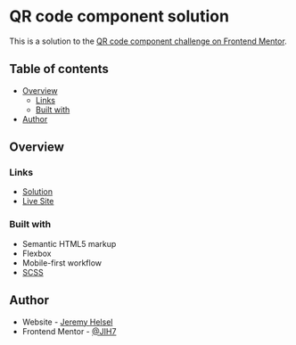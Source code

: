 # QR code component solution

This is a solution to the [QR code component challenge on Frontend Mentor](https://www.frontendmentor.io/challenges/qr-code-component-iux_sIO_H).
## Table of contents

- [Overview](#overview)
  - [Links](#links)
  - [Built with](#built-with)
- [Author](#author)

## Overview

### Links

- [Solution](https://www.frontendmentor.io/solutions/responsive-qr-code-component-scss-BQZTSUQF14)
- [Live Site](https://helsel-qr-code.netlify.app/)

### Built with

- Semantic HTML5 markup
- Flexbox
- Mobile-first workflow
- [SCSS](https://sass-lang.com/)

## Author

- Website - [Jeremy Helsel](https://jeremyhelsel.com/)
- Frontend Mentor - [@JIH7](https://www.frontendmentor.io/profile/JIH7)